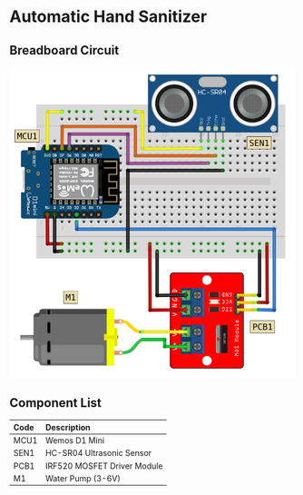 # Automatic Hand Sanitizer

## Breadboard Circuit
![Breadboard Circuit](./breadboard_circuit.png)

## Component List

|Code|Description|
|:--|:--|
|MCU1|Wemos D1 Mini|
|SEN1|HC-SR04 Ultrasonic Sensor|
|PCB1|IRF520 MOSFET Driver Module|
|M1|Water Pump (3-6V)|
